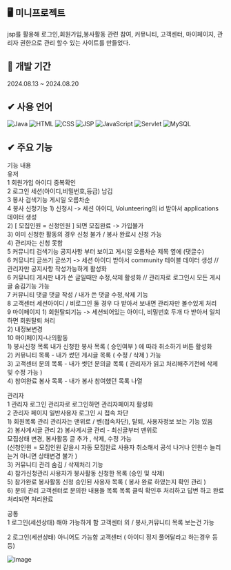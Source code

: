 ## 🖥 미니프로젝트 

jsp를 활용해 로그인,회원가입,봉사활동 관련 참여, 커뮤니티, 고객센터, 마이페이지, 관리자 권한으로 관리 할수 있는 사이트를 만들었다.

## 📝 개발 기간 

2024.08.13 ~ 2024.08.20

## ✔ 사용 언어

![Java](https://img.shields.io/badge/Java-blue) ![HTML](https://img.shields.io/badge/HTML-blue) ![CSS](https://img.shields.io/badge/CSS-blue) ![JSP](https://img.shields.io/badge/JSP-brightgreen) ![JavaScript](https://img.shields.io/badge/JavaScript-yellow)  ![Servlet](https://img.shields.io/badge/Servlet-green) ![MySQL](https://img.shields.io/badge/MySQL-blue)

## ✔ 주요 기능

기능			내용											
유저														
1		회원가입	아이디 중복확인											
2		로그인	세션(아이디,비밀번호,등급) 남김											
3		봉사 검색기능	게시일 오름차순											
4		봉사 신청기능	1) 신청시 -> 세션 아이디, Volunteering의 id 받아서 applications 데이터 생성											
			2) [ 모집인원 = 신청인원 ] 되면 모집완료 -> 가입불가											
			3) 이미 신청한 활동의 경우 신청 불가 / 봉사 완료시 신청 가능 											
			4) 관리자는 신청 못함 											
5		커뮤니티 검색기능	공지사항 부터 보이고 게시일 오름차순 제목 옆에 (댓글수) 											
6		커뮤니티 글쓰기	글쓰기 -> 세션 아이디 받아서 community 테이블 데이터 생성 // 관리자만 공지사항 작성가능하게 활성화											
6		커뮤니티 게시판	내가 쓴 글일때만 수정,삭제 활성화 // 관리자로 로그인시 모든 게시글 숨김기능 가능 											
7		커뮤니티 댓글	댓글 작성 / 내가 쓴 댓글 수정,삭제 기능 											
8		고객센터 	세션아이디 / 비로그인 둘 경우 다 받아서 보내면 관리자만 볼수있게 처리 											
9		마이페이지	1) 회원탈퇴기능 -> 세션되어있는 아이디, 비밀번호 두개 다 받아서 일치하면 회원탈퇴 처리 											
			2) 내정보변경											
10		마이페이지-나의활동												
		1) 봉사신청 목록 	 내가 신청한 봉사 목록 ( 승인여부 ) 에 따라 취소하기 버튼 활성화 											
		2) 커뮤니티 목록	 - 내가 썼던 게시글 목록 ( 수정 / 삭제 ) 가능 											
		3) 고객센터 문의 목록	 - 내가 썻던 문의글 목록 ( 관리자가 읽고 처리해주기전에 삭제 및 수정 가능 ) 											
		4) 참여완료 봉사 목록	 - 내가 봉사 참여했던 목록 나열 											
														
														
관리자														
1		관리자 로그인	관리자로 로그인하면 관리자페이지 활성화											
2		관리자 페이지 	일반사용자 로그인 시 접속 차단											
		1) 회원목록 관리 	관리자는 맨위로 /  벤(접속차단), 탈퇴, 사용자정보 보는 기능 있음 											
		2) 봉사게시글 관리 	2) 봉사게시글 관리 - 최신글부터 맨위로 											
			모집상태 변경, 봉사활동 글 추가 , 삭제, 수정 가능 											
			(신청인원 = 모집인원 같을시 자동 모집완료 사용자 취소해서 공석 나거나 인원수 늘리는거 아니면 상태변경 불가 )											
		3) 커뮤니티 관리	숨김 / 삭제처리 기능											
		4) 참가신청관리	사용자가 봉사활동 신청한 목록 (승인 및 삭제)											
		5) 참가완료 	봉사활동 신청 승인된 사용자 목록 ( 봉사 완료 하였는지 확인 관리 )											
		6) 문의 관리	고객센터로 문의한 내용들 목록 목록 클릭 확인후 처리하고 답변 하고 완료 처리되면 처리완료 											
														
공통														
1		로그인(세션상태) 해야 가능하게 함	고객센터 외 / 봉사,커뮤니티 목록 보는건 가능											
														
2		로그인(세션상태) 아니어도 가능함	고객센터 ( 아이디 정지 풀어달라고 하는경우 등등)											
														
![image](https://github.com/user-attachments/assets/122c52df-66c3-4834-9e48-915effaffab4)
